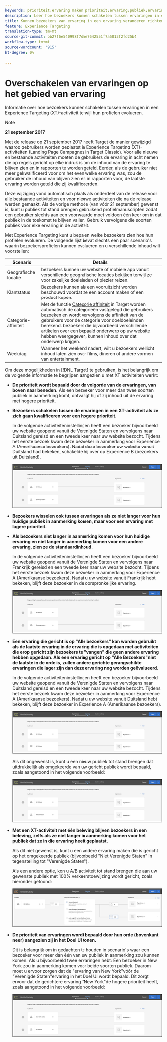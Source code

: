 ```yaml
---
keywords: prioriteit;ervaring maken;prioriteit;ervaring;publiek;ervaring;schakelen tussen ervaringen;visuele ervaringscomposer
description: Leer hoe bezoekers kunnen schakelen tussen ervaringen in een Adobe Target Experience Targeting-activiteit (XT) terwijl hun profielen evolueren.
title: Kunnen bezoekers van ervaring in een ervaring veranderen richtend activiteit?
feature: Experience Targeting
translation-type: tm+mt
source-git-commit: bb27f6e540998f7dbe7642551f7a5013f2fd25b4
workflow-type: tm+mt
source-wordcount: '915'
ht-degree: 0%

---
```



# Overschakelen van ervaringen op het gebied van ervaring

Informatie over hoe bezoekers kunnen schakelen tussen ervaringen in een Experience Targeting (XT)-activiteit terwijl hun profielen evolueren.

>[!NOTE]
>
>**21 september 2017**
>
>Met de release op 21 september 2017 heeft Target de manier gewijzigd waarop gebruikers worden geplaatst in Experience Targeting (XT)-activiteiten (Landing Page Campagnes in Target Classic). Voor alle nieuwe en bestaande activiteiten moeten de gebruikers de ervaring in acht nemen die op regels gericht op elke indruk is om de inhoud van de ervaring te blijven zien en in rapporten te worden geteld. Eerder, als de gebruiker niet meer gekwalificeerd voor om het even welke ervaring was, zou de gebruiker de inhoud van blijven zien en in rapporten voor, de laatste ervaring worden geteld die zij kwalificeerden.
>
>Deze wijziging vond automatisch plaats als onderdeel van de release voor alle bestaande activiteiten en voor nieuwe activiteiten die na de release werden gemaakt. Als de vorige methode (van vóór 21 september) gewenst is, kunt u publiek tot stand brengen gebruikend profielmanuscripten zodat een gebruiker slechts aan een voorwaarde moet voldoen één keer om in dat publiek in de toekomst te blijven vallen. Gebruik vervolgens die soorten publiek voor elke ervaring in de activiteit.

Met Experience Targeting kunt u bepalen welke bezoekers zien hoe hun profielen evolueren. De volgende lijst bevat slechts een paar scenario&#39;s waarin bezoekersprofielen kunnen evolueren en u verschillende inhoud wilt voorstellen:

| Scenario | Details |
|--- |--- |
| Geografische locatie | bezoekers kunnen uw website of mobiele app vanuit verschillende geografische locaties bekijken terwijl ze voor zakelijke doeleinden of plezier reizen. |
| Klantstatus | Bezoekers kunnen als een vooruitzicht worden beschouwd voordat ze een account maken of een product kopen. |
| Categorie-affiniteit | Met de functie [Categorie affiniteit](/help/c-target/c-visitor-profile/category-affinity.md) in Target worden automatisch de categorieën vastgelegd die gebruikers bezoeken en wordt vervolgens de affiniteit van de gebruikers voor de categorie voor doeldoeleinden berekend. bezoekers die bijvoorbeeld verschillende artikelen over een bepaald onderwerp op uw website hebben weergegeven, kunnen inhoud over dat onderwerp krijgen. |
| Weekdag | Wanneer het weekend nadert, wilt u bezoekers wellicht inhoud laten zien over films, dineren of andere vormen van entertainment. |

Om deze mogelijkheden in [!DNL Target] te gebruiken, is het belangrijk om de volgende informatie te begrijpen aangezien u met XT activiteiten werkt:

* **De prioriteit wordt bepaald door de volgorde van de ervaringen, van boven naar beneden.** Als een bezoeker voor meer dan twee soorten publiek in aanmerking komt, ontvangt hij of zij inhoud uit de ervaring met hogere prioriteit.
* **Bezoekers schakelen tussen de ervaringen in een XT-activiteit als ze zich gaan kwalificeren voor een hogere prioriteit.**

   In de volgende activiteiteninstellingen heeft een bezoeker bijvoorbeeld uw website geopend vanuit de Verenigde Staten en vervolgens naar Duitsland gereisd en een tweede keer naar uw website bezocht. Tijdens het eerste bezoek kwam deze bezoeker in aanmerking voor Experience A (Amerikaanse bezoekers). Nadat deze bezoeker uw website vanuit Duitsland had bekeken, schakelde hij over op Experience B (bezoekers uit Duitsland).

   ![Priority US > Germany](/help/c-activities/t-experience-target/t-xt-create/assets/xt_priority_us_germany-new.png)

* **Bezoekers wisselen ook tussen ervaringen als ze niet langer voor hun huidige publiek in aanmerking komen, maar voor een ervaring met lagere prioriteit.**
* **Als bezoekers niet langer in aanmerking komen voor hun huidige ervaring en niet langer in aanmerking komen voor een andere ervaring, zien ze de standaardinhoud.**

   In de volgende activiteiteninstellingen heeft een bezoeker bijvoorbeeld uw website geopend vanuit de Verenigde Staten en vervolgens naar Frankrijk gereisd en een tweede keer naar uw website bezocht. Tijdens het eerste bezoek kwam deze bezoeker in aanmerking voor Experience A (Amerikaanse bezoekers). Nadat u uw website vanuit Frankrijk hebt bekeken, blijft deze bezoeker in de oorspronkelijke ervaring.

   ![Priority US > Germany](/help/c-activities/t-experience-target/t-xt-create/assets/xt_priority_us_germany-new.png)

* **Een ervaring die gericht is op &quot;Alle bezoekers&quot; kan worden gebruikt als de laatste ervaring in de ervaring die is opgedaan met activiteiten die erop gericht zijn bezoekers te &quot;vangen&quot; die geen andere ervaring hebben opgedaan. Als een ervaring gericht op &quot;Alle Bezoekers&quot;niet de laatste in de orde is, zullen andere gerichte gerangschikte ervaringen die lager zijn dan deze ervaring nog worden geëvalueerd.**

   In de volgende activiteiteninstellingen heeft een bezoeker bijvoorbeeld uw website geopend vanuit de Verenigde Staten en vervolgens naar Duitsland gereisd en een tweede keer naar uw website bezocht. Tijdens het eerste bezoek kwam deze bezoeker in aanmerking voor Experience A (Amerikaanse bezoekers). Nadat u uw website vanuit Duitsland hebt bekeken, blijft deze bezoeker in Experience A (Amerikaanse bezoekers).

   ![Priority US > All Visitors](/help/c-activities/t-experience-target/t-xt-create/assets/xt_priority_us_all_visitors-new.png)

   Als dit ongewenst is, kunt u een nieuw publiek tot stand brengen dat uitdrukkelijk als omgekeerde van uw gericht publiek wordt bepaald, zoals aangetoond in het volgende voorbeeld:

   ![Priority US > Not US](/help/c-activities/t-experience-target/t-xt-create/assets/xt_priority_us_not_us-new.png)

* **Met een XT-activiteit met één beleving blijven bezoekers in een beleving, zelfs als ze niet langer in aanmerking komen voor het publiek dat ze in die ervaring heeft geplaatst.**

   Als dit niet gewenst is, kunt u een andere ervaring maken die is gericht op het omgekeerde publiek (bijvoorbeeld &quot;Niet Verenigde Staten&quot; in tegenstelling tot &quot;Verenigde Staten&quot;).

   Als een andere optie, kon u A/B activiteit tot stand brengen die aan uw gewenste publiek met 100% verkeerstoewijzing wordt gericht, zoals hieronder getoond:

   ![Prioriteit één ervaring](/help/c-activities/t-experience-target/t-xt-create/assets/xt_priority_one_experience-new.png)

* **De prioriteit van ervaringen wordt bepaald door hun orde (bovenkant neer) aangezien zij in het Doel UI tonen.**

   Dit is belangrijk om in gedachten te houden in scenario&#39;s waar een bezoeker voor meer dan één van uw publiek in aanmerking zou kunnen komen. Als u bijvoorbeeld twee ervaringen hebt: Een bezoeker in New York zou in aanmerking komen voor beide soorten publiek. Daarom moet u ervoor zorgen dat de &quot;ervaring van New York&quot;vóór de &quot;Verenigde Staten&quot;ervaring in het Doel UI wordt bepaald. Dit zorgt ervoor dat de gerichtere ervaring &quot;New York&quot;de hogere prioriteit heeft, zoals aangetoond in het volgende voorbeeld:

   ![Priority NY > US](/help/c-activities/t-experience-target/t-xt-create/assets/xt_priority_ny_us-new.png)

